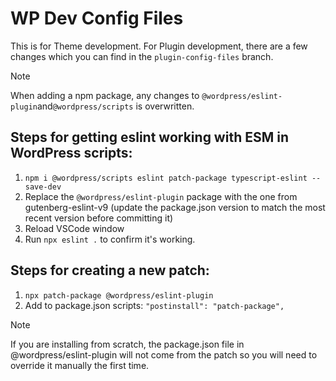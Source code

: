 # WP Dev Config Files

This is for Theme development. For Plugin development, there are a few changes which you can find in the `plugin-config-files` branch.

> [!NOTE]
> When adding a npm package, any changes to `@wordpress/eslint-plugin`and`@wordpress/scripts` is overwritten.

## Steps for getting eslint working with ESM in WordPress scripts:

1. `npm i @wordpress/scripts eslint patch-package typescript-eslint --save-dev`
2. Replace the `@wordpress/eslint-plugin` package with the one from gutenberg-eslint-v9 (update the package.json version to match the most recent version before committing it)
3. Reload VSCode window
4. Run `npx eslint .` to confirm it's working.

## Steps for creating a new patch:

1. `npx patch-package @wordpress/eslint-plugin`
2. Add to package.json scripts: `"postinstall": "patch-package",`

> [!NOTE]
> If you are installing from scratch, the package.json file in @wordpress/eslint-plugin will not come from the patch so you will need to override it manually the first time.
